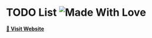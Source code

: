 # TODO List ![Made With Love](https://img.shields.io/badge/-Made%20With%20Love-red?style=for-the-badge)
[**🔰 Visit Website**](https://mehanalavimajd.github.io/todo-list/)
